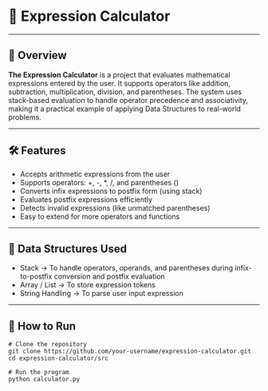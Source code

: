 # 🧮 Expression Calculator

---
## 📌 Overview
**The Expression Calculator** is a project that evaluates mathematical expressions entered by the user. It supports operators like addition, subtraction, multiplication, division, and parentheses. The system uses stack-based evaluation to handle operator precedence and associativity, making it a practical example of applying Data Structures to real-world problems.

---

## 🛠 Features
- Accepts arithmetic expressions from the user
- Supports operators: +, -, *, /, and parentheses ()
- Converts infix expressions to postfix form (using stack)
- Evaluates postfix expressions efficiently
- Detects invalid expressions (like unmatched parentheses)
- Easy to extend for more operators and functions

- --
## 📂 Data Structures Used
- Stack → To handle operators, operands, and parentheses during infix-to-postfix conversion and postfix evaluation
- Array / List → To store expression tokens
- String Handling → To parse user input expression

- ---
## 🚀 How to Run
```bach
# Clone the repository
git clone https://github.com/your-username/expression-calculator.git
cd expression-calculator/src

# Run the program
python calculator.py
